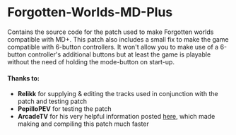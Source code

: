 # Forgotten-Worlds-MD-Plus
Contains the source code for the patch used to make Forgotten worlds compatible with MD+.
This patch also includes a small fix to make the game compatible with 6-button controllers.
It won't allow you to make use of a 6-button controller's additional buttons but at least the game is playable without the need of holding the mode-button on start-up.

#### Thanks to:
* **Relikk** for supplying & editing the tracks used in conjunction with the patch and testing patch
* **PepilloPEV** for testing the patch
* **ArcadeTV** for his very helpful information posted [here](https://arcadetv.github.io/msu-md-patches/wiki/Build-the-ROM.html), which made making and compiling this patch much faster
